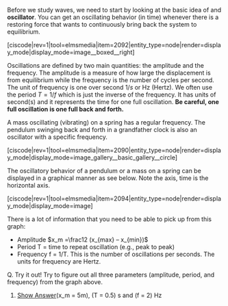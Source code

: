 Before we study waves, we need to start by looking at the basic idea of and **oscillator**. You can get an oscillating behavior (in time) whenever there is a restoring force that wants to continuously bring back the system to equilibrium.

[ciscode|rev=1|tool=elmsmedia|item=2092|entity_type=node|render=display_mode|display_mode=image__boxed__right]

Oscillations are defined by two main quantities: the amplitude and the frequency. The amplitude is a measure of how large the displacement is from equilibrium while the frequency is the number of cycles per second. The unit of frequency is one over second $1/s$ or Hz (Hertz). We often use the period $T=1/f$ which is just the inverse of the frequency. It has units of second(s) and it represents the time for one full oscillation. **Be careful, one full oscillation is one full back and forth.**

A mass oscillating (vibrating) on a spring has a regular frequency. The pendulum swinging back and forth in a grandfather clock is also an oscillator with a specific frequency.

[ciscode|rev=1|tool=elmsmedia|item=2090|entity_type=node|render=display_mode|display_mode=image_gallery__basic_gallery__circle]


The oscillatory behavior of a pendulum or a mass on a spring can be displayed in a graphical manner as see below. Note the axis, time is the horizontal axis.

[ciscode|rev=1|tool=elmsmedia|item=2094|entity_type=node|render=display_mode|display_mode=image]

There is a lot of information that you need to be able to pick up from this graph:

- Amplitude $x_m =\frac12 (x_{max} – x_{min})$
- Period T = time to repeat oscillation (e.g., peak to peak)
- Frequency f = 1/T. This is the number of oscillations per seconds. The units for frequency are Hertz.

<div class="question">Q. Try it out! Try to figure out all three parameters (amplitude, period, and frequency) from the graph above.

1. [Show Answer](#)\(x_m = 5m\), \(T = 0.5\) s and \(f = 2\) Hz

</div>